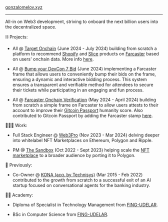 [gonzalomelov.xyz](https://gonzalomelov.xyz)

___

All-in on Web3 development, striving to onboard the next billion users into the decentralized space.


⛓️ Projects:

- All @ [Target Onchain](https://www.targetonchain.xyz) (June 2024 - July 2024) building from scratch a platform to recommend [Shopify](https://shopify.com) and [Slice](https://slice.so/) products on [Farcaster](https://www.farcaster.xyz/) based on users' onchain data. More info [here](https://devfolio.co/projects/target-onchain-47c7).

- All @ [Bump your DevCon 7 Bid](https://warpcast.com/gonzalomelov.eth/0x27fb36af) (June 2024) implementing a Farcaster frame that allows users to conveniently bump their bids on the frame, ensuring a dynamic and interactive bidding process. This system ensures a transparent and verifiable method for attendees to secure their tickets while participating in an engaging and fun process.

- All @ [Farcaster Onchain Verification](https://farcaster-onchain-verification.gonzalomelov.xyz/) (May 2024 - April 2024) building from scratch a simple frame on Farcaster to allow users attests to their account to improve their [Gitcoin Passport](https://passport.gitcoin.co/) humanity score. Also contributed to Gitcoin Passport by adding the Farcaster stamp [here](https://github.com/Farcaster-On-Chain-Verification/passport/tree/feat/add-farcaster-stamp).

👨🏻‍💻 Work:

- Full Stack Engineer @ [Web3Pro](https://www.web3pro.com/) (Nov 2023 - Mar 2024) delving deeper into whitelabel NFT Marketplaces on Ethereum, Polygon and Ripple.

- PM @ [The Sandbox](https://www.sandbox.game/) (Oct 2022 - Sept 2023) helping scale the [NFT marketplace](https://www.sandbox.game/en/shop/) to a broader audience by porting it to Polygon.

🚀 Previously:

- Co-Owner @ [KONA (acq. by Technisys)](https://ibsintelligence.com/ibsi-news/technisys-acquires-conversational-ai-innovator-kona-to-elevate-digital-banking-experience/) (Mar 2015 - Feb 2022) contributed to the growth from scratch to a successful exit of an AI startup focused on conversational agents for the banking industry.
 

👨‍🎓 Academy:
 
 - Diploma of Specialist in Technology Management from [FING-UDELAR](https://www.fing.edu.uy/).

 - BSc in Computer Science from [FING-UDELAR](https://www.fing.edu.uy/).
